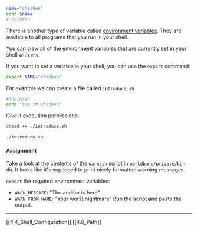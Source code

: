 ``` bash
name="chicken"
echo $name
# chicken
```

There is another type of variable called [environment variables](https://en.wikipedia.org/wiki/Environment_variable).
They are available to all programs that you run in your shell.

You can view all of the environment variables that are currently set in your shell with ```env```.

If you want to set a variable in your shell, you can use the ```export``` command:

``` bash
export NAME="chicken"
```

For example we can create a file called ```introduce.sh```

``` bash
#!/bin/sh
echo "sup im chicken"
```

Give it execution permissions:

``` bash
chmod +x ./introduce.sh

./introduce.sh
```

#### Assignment
Take a look at the contents of the ```warn.sh``` script in ```worldbanc/private/bin``` dir.
It looks like it's supposed to print nicely formatted warning messages.

```export``` the required environment variables:
- ```WARN_MESSAGE```: "The auditor is here"
- ```WARN_FROM_NAME```: "Your worst nightmare"
Run the script and paste the output. 

---
[[4.4_Shell_Configuration]]
[[4.6_Path]] 